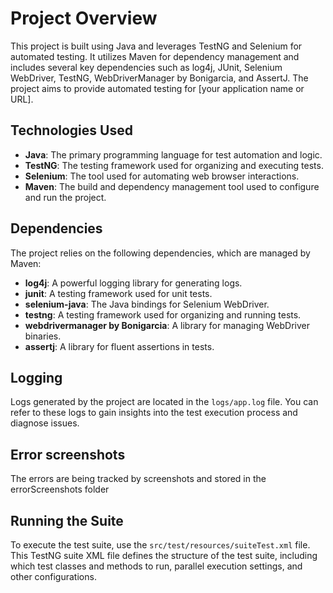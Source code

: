 # Project Overview

This project is built using Java and leverages TestNG and Selenium for automated testing. It utilizes Maven for dependency management and includes several key dependencies such as log4j, JUnit, Selenium WebDriver, TestNG, WebDriverManager by Bonigarcia, and AssertJ. The project aims to provide automated testing for [your application name or URL].

## Technologies Used

- **Java**: The primary programming language for test automation and logic.
- **TestNG**: The testing framework used for organizing and executing tests.
- **Selenium**: The tool used for automating web browser interactions.
- **Maven**: The build and dependency management tool used to configure and run the project.

## Dependencies

The project relies on the following dependencies, which are managed by Maven:

- **log4j**: A powerful logging library for generating logs.
- **junit**: A testing framework used for unit tests.
- **selenium-java**: The Java bindings for Selenium WebDriver.
- **testng**: A testing framework used for organizing and running tests.
- **webdrivermanager by Bonigarcia**: A library for managing WebDriver binaries.
- **assertj**: A library for fluent assertions in tests.

## Logging

Logs generated by the project are located in the `logs/app.log` file. You can refer to these logs to gain insights into the test execution process and diagnose issues.

## Error screenshots
The errors are being tracked by screenshots and stored in the errorScreenshots folder

## Running the Suite

To execute the test suite, use the `src/test/resources/suiteTest.xml` file. This TestNG suite XML file defines the structure of the test suite, including which test classes and methods to run, parallel execution settings, and other configurations.
